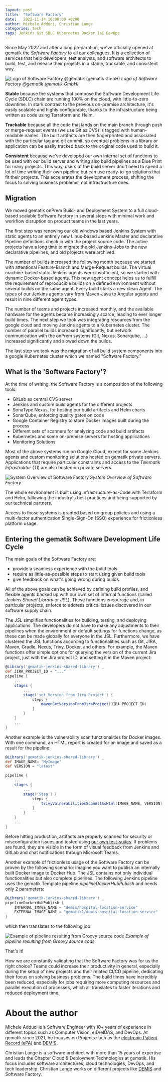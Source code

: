 ```yaml
---
layout: post
title:  "Software Factory"
date:   2022-11-14 10:00:00 +0200
author: Michele Adduci, Christian Lange
categories: tech
tags: Jenkins Git SDLC Kubernetes Docker IaC DevOps
---
```


Since May 2022 and after a long preparation, we've officially opened at gematik the _Software Factory_ to all our colleagues. It is a collection of services that help developers, test analysts, and software architects to build, test, and release their projects in a stable, trackable, and consistent way.

![Logo of Software Factory @gematik (gematik GmbH)]({{site.baseurl}}/assets/img/20221114-swfactory/Software-Factory.webp)
*Logo of Software Factory @gematik (gematik GmbH)*

**Stable** because the systems that compose the Software Development Life Cycle (SDLC) chain are running 100% on the cloud, with little-to-zero downtime. In stark contrast to the previous on-premise architecture, it's easily scalable and highly configurable, thanks to the infrastructure being written as code using Terraform and Helm.

**Trackable** because all the code that lands on the main branch through push or merge-request events (we use Git as CVS) is tagged with human-readable names. The built artifacts are then fingerprinted and associated with the particular tag and git commit, so eventual problems in a library or application can be easily tracked back to the original code used to build it.

**Consistent** because we've developed our own internal set of functions to be used with our build server and writing also build pipelines as a Blue Print for many projects. This way, users of the build server don't need to spend a lot of time writing their own pipeline but can use ready-to-go solutions that fit their projects. This accelerates the development process, shifting the focus to solving business problems, not infrastructure ones.

## Migration

We moved gematik onPrem Build- and Deployment System to a full cloud-based scalable Software Factory in several steps with minimal work and workflow disruption on product teams in the last years.

The first step was renewing our old windows based Jenkins System with static agents to an entirely new Linux-based Jenkins Master and declarative Pipeline definitions check in with the project source code. The active projects have a long time to migrate the old Jenkins-Jobs to the new declarative pipelines, and old projects were archived.

The number of builds increased the following month because we started with attentional Feature-Branch and Merge-Request builds. The virtual machine-based static Jenkins agents were insufficient, so we started with dynamic Docker-based agents. This new agent concept helps us to fulfill the requirement of reproducible builds on a defined environment without several builds on the same agent. Every build starts a new clean Agent.
The types of our Jenkins agents vary from Maven-Java to Angular agents and result in nine different agent types.

The number of teams and projects increased monthly, and the available hardware for the agents became increasingly scarce, leading to ever longer build times. The next step we took was integrating resources from the google cloud and moving Jenkins agents to a Kubernetes cluster. The number of parallel builds increased significantly, but network communication with the onPrem systems (Git, Nexus, Sonarqube, ...) increased significantly and slowed down the builds.

The last step we took was the migration of all build system components into a google Kubernetes cluster which we named "Software Factory."

## What is the 'Software Factory'?

At the time of writing, the Software Factory is a composition of the following tools:

* GitLab as central CVS server
* Jenkins and custom build agents for the different projects
* SonaType Nexus, for hosting our build artifacts and Helm charts
* SonarQube, enforcing quality gates on code
* Google Container Registry to store Docker images built during the process
* Different sets of scanners for analyzing code and build artifacts
* Kubernetes and some on-premise servers for hosting applications
* Monitoring Solutions

Most of the above systems run on Google Cloud, except for some Jenkins agents and custom monitoring solutions hosted on gematik private servers. Applications that require particular constraints and access to the _Telematik Infrastruktur_ (TI) are also hosted on private servers.

![System Overview of Software Factory]({{site.baseurl}}/assets/img/20221114-swfactory/Software-Factory-Setup.svg)
*System Overview of Software Factory*

The whole environment is built using Infrastructure-as-Code with Terraform and Helm, following the industry's best practices and being supported by our technical partners.

Access to those systems is granted based on group policies and using a multi-factor authentication Single-Sign-On (SSO) experience for frictionless platform usage.

## Entering the gematik Software Development Life Cycle

The main goals of the Software Factory are:

* provide a seamless experience with the build tools
* require as little-as-possible steps to start using given build tools
* give feedback on what's going wrong during builds

All of the above goals can be achieved by defining build profiles, and flexible agents backed up with our own set of internal functions (called _Jenkins Shared Library_ or _JSL_). These functions encourage and, in particular projects, enforce to address critical issues discovered in our software supply chain.

The _JSL_ simplifies functionalities for building, testing, and deploying applications. The developers do not have to make any adjustments to their pipelines when the environment or default settings for functions change, as these can be made globally for everyone in the JSL. Furthermore, we have clustered the JSL functions according to functionalities such as Git, JIRA, Maven, Gradle, Nexus, Trivy, Docker, and others. For example, the Maven functions offer simple options for querying the version of the current Jira project, just with the Jira project ID, and setting it in the Maven project:

```groovy
@Library('gematik-jenkins-shared-library') _
def JIRA_PROJECT_ID = "..."
pipeline {
    ...
    stages {
        ...
        stage('set Version from Jira-Project') {
            steps {
                mavenSetVersionFromJiraProject(JIRA_PROJECT_ID)
            }
        }
    }
    ...
}
```

Another example is the vulnerability scan functionalities for Docker images. With one command, an HTML report is created for an image and saved as a result for the pipeline:

```groovy
@Library('gematik-jenkins-shared-library') _
def IMAGE_NAME= "MyImage"
def VERSION = "latest"

pipeline {
    ...
    stages {
        ...
        stage('Step') {
            steps {
                trivyVulnerabilitiesScanAllAsHtml(IMAGE_NAME, VERSION)
            }
        }
    }
    ...
}
```

Before hitting production, artifacts are properly scanned for security or misconfiguration issues and tested using [our own test-suites]({{site.baseurl}}/testing/2022/10/13/zeroline-test-suite). If problems are found, they are visible in the form of visual feedback from Jenkins and GitLab and chat notifications through Microsoft Teams.

Another example of frictionless usage of the Software Factory can be proven by the following scenario: imagine you want to publish an internally built Docker image to Docker Hub. The JSL contains not only individual functionalities but also complete pipelines.
The following Jenkins pipeline uses the gematik Template pipeline _pipelineDockerHubPublish_ and needs only 2 parameters:

```groovy
@Library('gematik-jenkins-shared-library') _
pipelineDockerHubPublish {
    INTERNAL_IMAGE_NAME = "demis/hospital-location-service"
    EXTERNAL_IMAGE_NAME = "gematik1/demis-hospital-location-service"
}
```

which then translates to the following job:

![Example of pipeline resulting from Groovy source code ]({{site.baseurl}}/assets/img/20221114-swfactory/pipeline.webp)
*Example of pipeline resulting from Groovy source code*

That's it!

How we are constantly validating that the Software Factory was for us the right choice? Teams could increase their productivity in general, especially during the setup of new projects and their related CI/CD pipeline, dedicating their focus on solving business problems. The build times have incredibly been reduced, especially for jobs requiring more computing resources and parallel execution of processes, which all translates to faster iterations and reduced deployment time.

# About the author

Michele Adduci is a Software Engineer with 10+ years of experience in different topics such as Computer Vision, eID/eIDAS, and DevOps. At gematik since 2021, he focuses on Projects such as the [electronic Patient Record (ePA)](https://www.gematik.de/anwendungen/e-patientenakte) and [DEMIS](https://www.gematik.de/anwendungen/demis).

Christian Lange is a software architect with more than 15 years of expertise and leads the Chapter Cloud & Deployment Technologies at gematik. His focus includes software architectures, cloud technologies, DevOps, and tech leadership. Christian Lange works on different projects like [DEMIS](https://www.gematik.de/anwendungen/demis) and Software Factory.
